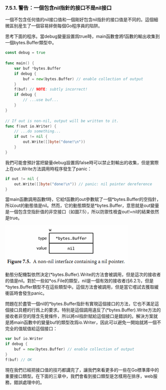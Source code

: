 ### 7.5.1.  警告：一個包含nil指針的接口不是nil接口
一個不包含任何值的nil接口值和一個剛好包含nil指針的接口值是不同的。這個細微區别産生了一個容易絆倒每個Go程序員的陷阱。

思考下面的程序。當debug變量設置爲true時，main函數會將f函數的輸出收集到一個bytes.Buffer類型中。
```go
const debug = true

func main() {
    var buf *bytes.Buffer
    if debug {
        buf = new(bytes.Buffer) // enable collection of output
    }
    f(buf) // NOTE: subtly incorrect!
    if debug {
        // ...use buf...
    }
}

// If out is non-nil, output will be written to it.
func f(out io.Writer) {
    // ...do something...
    if out != nil {
        out.Write([]byte("done!\n"))
    }
}
```
我們可能會預計當把變量debug設置爲false時可以禁止對輸出的收集，但是實際上在out.Write方法調用時程序發生了panic：
```go
if out != nil {
    out.Write([]byte("done!\n")) // panic: nil pointer dereference
}
```
當main函數調用函數f時，它給f函數的out參數賦了一個\*bytes.Buffer的空指針，所以out的動態值是nil。然而，它的動態類型是\*bytes.Buffer，意思就是out變量是一個包含空指針值的非空接口（如圖7.5），所以防禦性檢査out!=nil的結果依然是true。

![](../images/ch7-05.png)

動態分配機製依然決定(\*bytes.Buffer).Write的方法會被調用，但是這次的接收者的值是nil。對於一些如\*os.File的類型，nil是一個有效的接收者(§6.2.1)，但是\*bytes.Buffer類型不在這些類型中。這個方法會被調用，但是當它嚐試去獲取緩衝區時會發生panic。

問題在於盡管一個nil的\*bytes.Buffer指針有實現這個接口的方法，它也不滿足這個接口具體的行爲上的要求。特别是這個調用違反了(\*bytes.Buffer).Write方法的接收者非空的隱含先覺條件，所以將nil指針賦給這個接口是錯誤的。解決方案就是將main函數中的變量buf的類型改爲io.Writer，因此可以避免一開始就將一個不完全的值賦值給這個接口：
```go
var buf io.Writer
if debug {
    buf = new(bytes.Buffer) // enable collection of output
}
f(buf) // OK
```
現在我們已經把接口值的技巧都講完了，讓我們來看更多的一些在Go標準庫中的重要接口類型。在下面的三章中，我們會看到接口類型是怎樣用在排序，web服務，錯誤處理中的。
